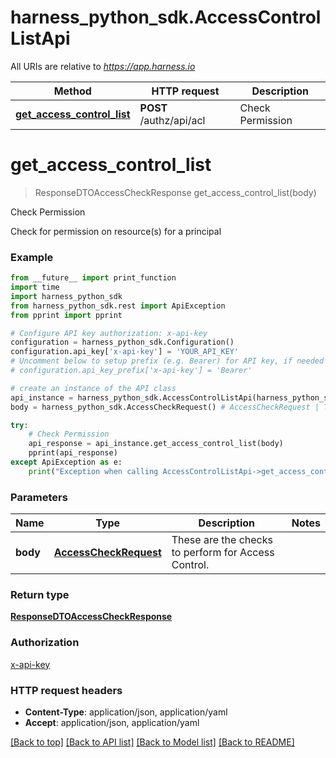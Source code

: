 # harness_python_sdk.AccessControlListApi

All URIs are relative to *https://app.harness.io*

Method | HTTP request | Description
------------- | ------------- | -------------
[**get_access_control_list**](AccessControlListApi.md#get_access_control_list) | **POST** /authz/api/acl | Check Permission

# **get_access_control_list**
> ResponseDTOAccessCheckResponse get_access_control_list(body)

Check Permission

Check for permission on resource(s) for a principal

### Example
```python
from __future__ import print_function
import time
import harness_python_sdk
from harness_python_sdk.rest import ApiException
from pprint import pprint

# Configure API key authorization: x-api-key
configuration = harness_python_sdk.Configuration()
configuration.api_key['x-api-key'] = 'YOUR_API_KEY'
# Uncomment below to setup prefix (e.g. Bearer) for API key, if needed
# configuration.api_key_prefix['x-api-key'] = 'Bearer'

# create an instance of the API class
api_instance = harness_python_sdk.AccessControlListApi(harness_python_sdk.ApiClient(configuration))
body = harness_python_sdk.AccessCheckRequest() # AccessCheckRequest | These are the checks to perform for Access Control.

try:
    # Check Permission
    api_response = api_instance.get_access_control_list(body)
    pprint(api_response)
except ApiException as e:
    print("Exception when calling AccessControlListApi->get_access_control_list: %s\n" % e)
```

### Parameters

Name | Type | Description  | Notes
------------- | ------------- | ------------- | -------------
 **body** | [**AccessCheckRequest**](AccessCheckRequest.md)| These are the checks to perform for Access Control. | 

### Return type

[**ResponseDTOAccessCheckResponse**](ResponseDTOAccessCheckResponse.md)

### Authorization

[x-api-key](../README.md#x-api-key)

### HTTP request headers

 - **Content-Type**: application/json, application/yaml
 - **Accept**: application/json, application/yaml

[[Back to top]](#) [[Back to API list]](../README.md#documentation-for-api-endpoints) [[Back to Model list]](../README.md#documentation-for-models) [[Back to README]](../README.md)

